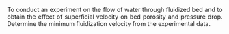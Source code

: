 <p style="text-align: justify;">
To conduct an experiment on the flow of water through fluidized bed and to obtain the effect of superficial velocity on bed porosity and pressure drop. Determine the minimum fluidization velocity from the experimental data.</p>
